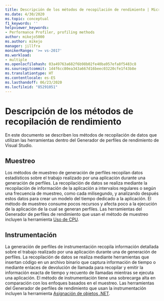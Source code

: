 ```yaml
---
title: Descripción de los métodos de recopilación de rendimiento | Microsoft Docs
ms.date: 4/30/2020
ms.topic: conceptual
f1_keywords: ''
helpviewer_keywords:
- Performance Profiler, profiling methods
author: mikejo5000
ms.author: mikejo
manager: jillfra
monikerRange: '>= vs-2017'
ms.workload:
- multiple
ms.openlocfilehash: 03a49763a682f6b98b02fe40ba957efa8f5483c8
ms.sourcegitcommit: 1d4f6cc80ea343a667d16beec03220cfe1f43b8e
ms.translationtype: HT
ms.contentlocale: es-ES
ms.lasthandoff: 06/23/2020
ms.locfileid: "85291051"
---
```

# <a name="understand-performance-collection-methods"></a>Descripción de los métodos de recopilación de rendimiento

En este documento se describen los métodos de recopilación de datos que utilizan las herramientas dentro del Generador de perfiles de rendimiento de Visual Studio. 

## <a name="sampling"></a>Muestreo

Los métodos de muestreo de generación de perfiles recopilan datos estadísticos sobre el trabajo realizado por una aplicación durante una generación de perfiles. La recopilación de datos se realiza mediante la recopilación de información de la aplicación a intervalos regulares o según una frecuencia de muestreo, como cada milisegundo, y analizando después estos datos para crear un modelo del tiempo dedicado a la aplicación. El método de muestreo consume pocos recursos y afecta poco a la ejecución de la aplicación de la cual se generan perfiles. Las herramientas del Generador de perfiles de rendimiento que usan el método de muestreo incluyen la herramienta [Uso de CPU](../profiling/cpu-usage.md).

## <a name="instrumentation"></a>Instrumentación

La generación de perfiles de instrumentación recopila información detallada sobre el trabajo realizado por una aplicación durante una de generación de perfiles. La recopilación de datos se realiza mediante herramientas que insertan código en un archivo binario que captura información de tiempo o mediante enlaces de devolución de llamada para recopilar y emitir la información exacta de tiempo y recuento de llamadas mientras se ejecuta una aplicación. El método de instrumentación tiene una sobrecarga alta en comparación con los enfoques basados en el muestreo. Las herramientas del Generador de perfiles de rendimiento que usan la instrumentación incluyen la herramienta [Asignación de objetos .NET](../profiling/dotnet-alloc-tool.md).